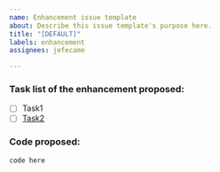 ```yaml
---
name: Enhancement issue template
about: Describe this issue template's purpose here.
title: "[DEFAULT]"
labels: enhancement
assignees: jefecame

---
```


### Task list of the enhancement proposed:
- [ ] Task1
- [ ] [Task2](Task2Link)

### Code proposed:
```
code here
```
